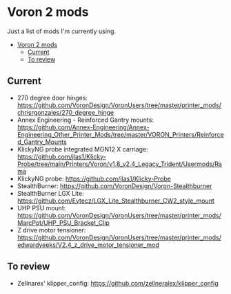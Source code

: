 # Voron 2 mods

Just a list of mods I'm currently using.

- [Voron 2 mods](#voron-2-mods)
  - [Current](#current)
  - [To review](#to-review)

## Current
* 270 degree door hinges: https://github.com/VoronDesign/VoronUsers/tree/master/printer_mods/chrisrgonzales/270_degree_hinge
* Annex Engineering - Reinforced Gantry mounts: https://github.com/Annex-Engineering/Annex-Engineering_Other_Printer_Mods/tree/master/VORON_Printers/Reinforced_Gantry_Mounts
* KlickyNG probe integrated MGN12 X carriage: https://github.com/jlas1/Klicky-Probe/tree/main/Printers/Voron/v1.8_v2.4_Legacy_Trident/Usermods/Rama
* KlickyNG probe: https://github.com/jlas1/Klicky-Probe
* StealthBurner: https://github.com/VoronDesign/Voron-Stealthburner
* StealthBurner LGX Lite: https://github.com/Eytecz/LGX_Lite_Stealthburner_CW2_style_mount
* UHP PSU mount: https://github.com/VoronDesign/VoronUsers/tree/master/printer_mods/MarcPot/UHP_PSU_Bracket_Clip
* Z drive motor tensioner: https://github.com/VoronDesign/VoronUsers/tree/master/printer_mods/edwardyeeks/V2.4_z_drive_motor_tensioner_mod

## To review
* Zellnarex' klipper_config: https://github.com/zellneralex/klipper_config
